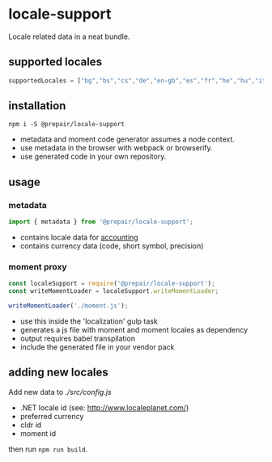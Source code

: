 # locale-support

Locale related data in a neat bundle.

## supported locales

```js
supportedLocales = ["bg","bs","cs","de","en-gb","es","fr","he","hu","it","ka","lt","lv","mk","nb","nl","pl","pt","ro","ru","sk","sr-cyrl","sv","uk"];
```

## installation

```shell
npm i -S @prepair/locale-support
```

* metadata and moment code generator assumes a node context.
* use metadata in the browser with webpack or browserify.
* use generated code in your own repository.

## usage

### metadata

```js
import { metadata } from '@prepair/locale-support';
```

* contains locale data for [accounting](http://openexchangerates.github.io/accounting.js/)
* contains currency data (code, short symbol, precision)

### moment proxy

```js
const localeSupport = require('@prepair/locale-support');
const writeMomentLoader = localeSupport.writeMomentLoader;

writeMomentLoader('./moment.js');
```

* use this inside the 'localization' gulp task
* generates a js file with moment and moment locales as dependency
* output requires babel transpilation
* include the generated file in your vendor pack

## adding new locales

Add new data to _./src/config.js_

* .NET locale id (see: http://www.localeplanet.com/)
* preferred currency
* cldr id
* moment id

then run `npm run build`.
